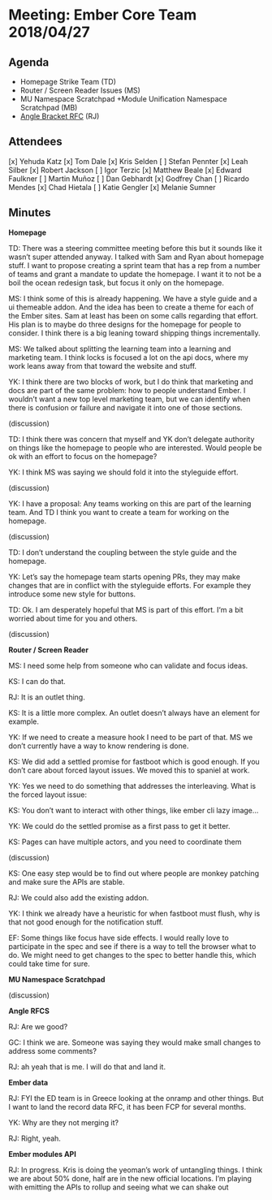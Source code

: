 # Meeting: Ember Core Team 2018/04/27

## Agenda

- Homepage Strike Team (TD)
- Router / Screen Reader Issues (MS)
- MU Namespace Scratchpad +Module Unification Namespace Scratchpad  (MB)
- [Angle Bracket RFC](https://github.com/emberjs/rfcs/pull/311) (RJ)


## Attendees

[x] Yehuda Katz
[x] Tom Dale
[x] Kris Selden
[ ] Stefan Pennter
[x] Leah Silber
[x] Robert Jackson
[ ] Igor Terzic
[x] Matthew Beale
[x] Edward Faulkner
[ ] Martin Muñoz
[ ] Dan Gebhardt
[x] Godfrey Chan
[ ] Ricardo Mendes
[x] Chad Hietala
[ ] Katie Gengler
[x] Melanie Sumner

## Minutes

**Homepage**

TD: There was a steering committee meeting before this but it sounds like it wasn’t super attended anyway. I talked with Sam and Ryan about homepage stuff. I want to propose creating a sprint team that has a rep from a number of teams and grant a mandate to update the homepage. I want it to not be a boil the ocean redesign task, but focus it only on the homepage.

MS: I think some of this is already happening. We have a style guide and a ui themeable addon. And the idea has been to create a theme for each of the Ember sites. Sam at least has been on some calls regarding that effort. His plan is to maybe do three designs for the homepage for people to consider. I think there is a big leaning toward shipping things incrementally.

MS: We talked about splitting the learning team into a learning and marketing team. I think locks is focused a lot on the api docs, where my work leans away from that toward the website and stuff.

YK: I think there are two blocks of work, but I do think that marketing and docs are part of the same problem: how to people understand Ember. I wouldn’t want a new top level marketing team, but we can identify when there is confusion or failure and navigate it into one of those sections.

(discussion)

TD: I think there was concern that myself and YK don’t delegate authority on things like the homepage to people who are interested. Would people be ok with an effort to focus on the homepage?

YK: I think MS was saying we should fold it into the styleguide effort.

(discussion)

YK: I have a proposal: Any teams working on this are part of the learning team. And TD I think you want to create a team for working on the homepage.

(discussion)

TD: I don’t understand the coupling between the style guide and the homepage.

YK: Let’s say the homepage team starts opening PRs, they may make changes that are in conflict with the styleguide efforts. For example they introduce some new style for buttons.

TD: Ok. I am desperately hopeful that MS is part of this effort. I‘m a bit worried about time for you and others.

(discussion)

**Router / Screen Reader**

MS: I need some help from someone who can validate and focus ideas.

KS: I can do that.

RJ: It is an outlet thing.

KS: It is a little more complex. An outlet doesn’t always have an element for example.

YK: If we need to create a measure hook I need to be part of that. MS we don’t currently have a way to know rendering is done.

KS: We did add a settled promise for fastboot which is good enough. If you don’t care about forced layout issues. We moved this to spaniel at work.

YK: Yes we need to do something that addresses the interleaving. What is the forced layout issue:

KS: You don’t want to interact with other things, like ember cli lazy image…

YK: We could do the settled promise as a first pass to get it better.

KS: Pages can have multiple actors, and you need to coordinate them

(discussion)

KS: One easy step would be to find out where people are monkey patching and make sure the APIs are stable.

RJ: We could also add the existing addon.

YK: I think we already have a heuristic for when fastboot must flush, why is that not good enough for the notification stuff.

EF: Some things like focus have side effects. I would really love to participate in the spec and see if there is a way to tell the browser what to do. We might need to get changes to the spec to better handle this, which could take time for sure.

**MU Namespace Scratchpad**

(discussion)

**Angle RFCS**

RJ: Are we good?

GC: I think we are. Someone was saying they would make small changes to address some comments?

RJ: ah yeah that is me. I will do that and land it.

**Ember data**

RJ: FYI the ED team is in Greece looking at the onramp and other things. But I want to land the record data RFC, it has been FCP for several months.

YK: Why are they not merging it?

RJ: Right, yeah.

**Ember modules API**

RJ: In progress. Kris is doing the yeoman’s work of untangling things. I think we are about 50% done, half are in the new official locations. I’m playing with emitting the APIs to rollup and seeing what we can shake out



















